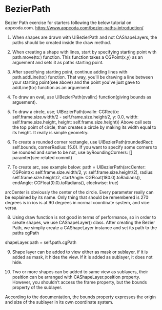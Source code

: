 # BezierPath
Bezier Path exercise for starters following the below tutorial on appcoda.com.
https://www.appcoda.com/bezier-paths-introduction/

1. When shapes are drawn with UIBezierPath and not CAShapeLayers, the paths should be created inside the draw method.

2. When creating a shape with lines, start by specifying starting point with path.move(to:) function. This function takes a CGPoint(x,y) as an arguement and sets it as paths starting point.

3. After specifying starting point, continue adding lines with path.addLine(to:) function. That way, you'll be drawing a line between your starting point(see above) and the point you've just gave to addLine(to:) function as an arguement.

4. To draw an oval, use UIBezierPath(ovalIn:) function(giving bounds as arguement).

5. To draw a circle, use;
  UIBezierPath(ovalIn: CGRect(x: self.frame.size.width/2 -  self.frame.size.height/2,
          y: 0.0,
          width: self.frame.size.height,
          height: self.frame.size.height))
 Above call sets the top point of circle, than creates a circle by making its width equal to its height. It really is simple geometry.
 
 6. To create a rounded corner rectangle, use UIBezierPath(roundedRect: self.bounds, cornerRadius: 15.0). If you want to specify some corners to be rounded and some to be not, use byRoundingCorners: [] paramter(see related commit)
 
 7. To create arc, see example below:
   path = UIBezierPath(arcCenter: CGPoint(x: self.frame.size.width/2, y: self.frame.size.height/2),
                              radius: self.frame.size.height/2,
                              startAngle: CGFloat(180.0).toRadians(),
                              endAngle: CGFloat(0.0).toRadians(),
                              clockwise: true)
                              
  arcCenter is obviously the center of the circle.
  Every parameter really can be explained by its name.
  Only thing that should be remembered is 270 degrees is in ios is at 90 degrees  in normal coordinate system, and vice versa.

8. Using draw function is not good in terms of performance, so in order to create shapes, we use CAShapeLayer() class.
After creating the Bezier Path, we simpliy create a CAShapeLayer instance and set its path to the paths cgPath

  shapeLayer.path = self.path.cgPath
  
9. Shape layer can be added to view either as mask or sublayer. if it is added as mask, it hides the view. If it is added as sublayer, it does not hide.

10. Two or more shapes can be added to same view as sublayers, their position can be arranged with CAShapeLayer.position property.
  However, you shouldn’t access the frame property, but the bounds property of the sublayer.

  According to the documentation, the bounds property expresses the origin and size of the sublayer in its own coordinate   system.

 
